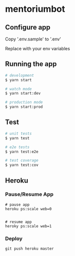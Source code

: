 # mentoriumbot

## Configure app

Copy '.env.sample' to '.env'

Replace with your env variables

## Running the app

```bash
# development
$ yarn start

# watch mode
$ yarn start:dev

# production mode
$ yarn start:prod
```

## Test

```bash
# unit tests
$ yarn test

# e2e tests
$ yarn test:e2e

# test coverage
$ yarn test:cov
```

## Heroku

### Pause/Resume App

```
# pause app
heroku ps:scale web=0


# resume app
heroky ps:scale web=1

```

### Deploy

```
git push heroku master
```


